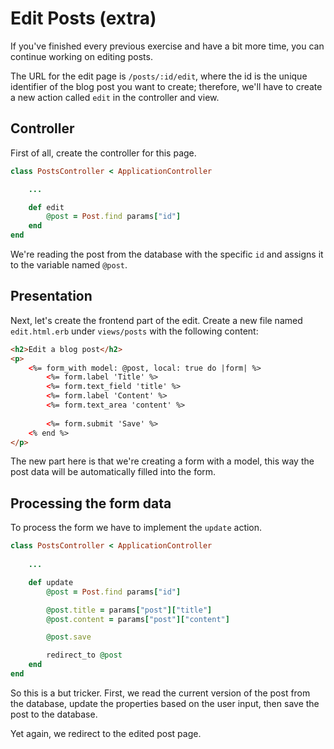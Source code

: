 # Edit Posts (extra)

If you've finished every previous exercise and have a bit more time, you can continue working on editing posts.

The URL for the edit page is `/posts/:id/edit`, where the id is the unique identifier of the blog post you want to create; therefore, we'll have to create a new action called `edit` in the controller and view.

## Controller

First of all, create the controller for this page.

```ruby
class PostsController < ApplicationController

    ...

    def edit
        @post = Post.find params["id"]
    end
end
```

We're reading the post from the database with the specific `id` and assigns it to the variable named `@post`.

## Presentation

Next, let's create the frontend part of the edit. Create a new file named `edit.html.erb` under `views/posts` with the following content:

```html
<h2>Edit a blog post</h2>
<p>
    <%= form_with model: @post, local: true do |form| %>
        <%= form.label 'Title' %>
        <%= form.text_field 'title' %>
        <%= form.label 'Content' %>
        <%= form.text_area 'content' %>
        
        <%= form.submit 'Save' %>
    <% end %>
</p>
```

The new part here is that we're creating a form with a model, this way the post data will be automatically filled into the form.

## Processing the form data

To process the form we have to implement the `update` action.

```ruby
class PostsController < ApplicationController
    
    ...

    def update
        @post = Post.find params["id"]

        @post.title = params["post"]["title"]
        @post.content = params["post"]["content"]

        @post.save

        redirect_to @post
    end
end
```

So this is a but tricker. First, we read the current version of the post from the database, update the properties based on the user input, then save the post to the database.

Yet again, we redirect to the edited post page.